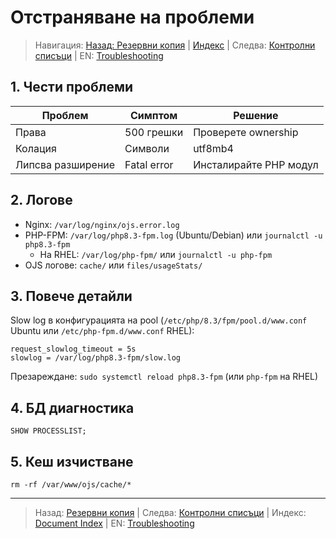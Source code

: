 # Отстраняване на проблеми

> Навигация: [Назад: Резервни копия](backup-restore.md) | [Индекс](../../README.md#reading-order-document-index) | Следва: [Контролни списъци](appendix-checklists.md) | EN: [Troubleshooting](../en/troubleshooting.md)

## 1. Чести проблеми
| Проблем | Симптом | Решение |
|---------|---------|---------|
| Права | 500 грешки | Проверете ownership |
| Колация | Символи | utf8mb4 |
| Липсва разширение | Fatal error | Инсталирайте PHP модул |

## 2. Логове
- Nginx: `/var/log/nginx/ojs.error.log`
- PHP-FPM: `/var/log/php8.3-fpm.log` (Ubuntu/Debian) или `journalctl -u php8.3-fpm`
  - На RHEL: `/var/log/php-fpm/` или `journalctl -u php-fpm`
- OJS логове: `cache/` или `files/usageStats/`

## 3. Повече детайли
Slow log в конфигурацията на pool (`/etc/php/8.3/fpm/pool.d/www.conf` Ubuntu или `/etc/php-fpm.d/www.conf` RHEL):
```
request_slowlog_timeout = 5s
slowlog = /var/log/php8.3-fpm/slow.log
```
Презареждане: `sudo systemctl reload php8.3-fpm` (или `php-fpm` на RHEL)

## 4. БД диагностика
`SHOW PROCESSLIST;`

## 5. Кеш изчистване
`rm -rf /var/www/ojs/cache/*`

---
> Назад: [Резервни копия](backup-restore.md) | Следва: [Контролни списъци](appendix-checklists.md) | Индекс: [Document Index](../../README.md#reading-order-document-index) | EN: [Troubleshooting](../en/troubleshooting.md)
